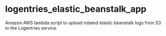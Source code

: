 # logentries_elastic_beanstalk_app
Amazon AWS lambda script to upload rotated elastic beanstalk logs from S3 to the Logentries service.
